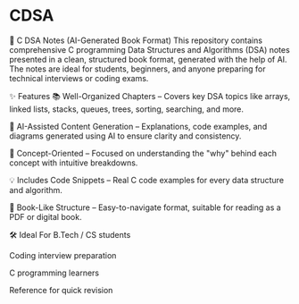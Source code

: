 # CDSA
📘 C DSA Notes (AI-Generated Book Format)
This repository contains comprehensive C programming Data Structures and Algorithms (DSA) notes presented in a clean, structured book format, generated with the help of AI. The notes are ideal for students, beginners, and anyone preparing for technical interviews or coding exams.

✨ Features
📚 Well-Organized Chapters – Covers key DSA topics like arrays, linked lists, stacks, queues, trees, sorting, searching, and more.

🤖 AI-Assisted Content Generation – Explanations, code examples, and diagrams generated using AI to ensure clarity and consistency.

🧠 Concept-Oriented – Focused on understanding the "why" behind each concept with intuitive breakdowns.

💡 Includes Code Snippets – Real C code examples for every data structure and algorithm.

📄 Book-Like Structure – Easy-to-navigate format, suitable for reading as a PDF or digital book.

🛠️ Ideal For
B.Tech / CS students

Coding interview preparation

C programming learners

Reference for quick revision
